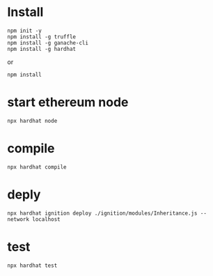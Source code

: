 # Install
```
npm init -y
npm install -g truffle
npm install -g ganache-cli
npm install -g hardhat
```

or

```
npm install
```

# start ethereum node
```
npx hardhat node
```

# compile
```
npx hardhat compile
```

# deply
```
npx hardhat ignition deploy ./ignition/modules/Inheritance.js --network localhost
```


# test
```
npx hardhat test
```

